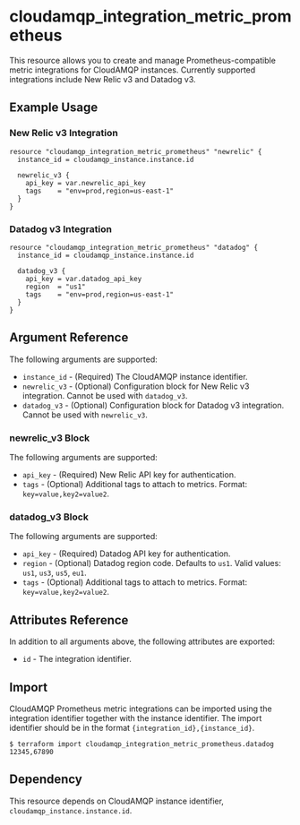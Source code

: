 # cloudamqp_integration_metric_prometheus

This resource allows you to create and manage Prometheus-compatible metric integrations for CloudAMQP instances. Currently supported integrations include New Relic v3 and Datadog v3.

## Example Usage

### New Relic v3 Integration

```hcl
resource "cloudamqp_integration_metric_prometheus" "newrelic" {
  instance_id = cloudamqp_instance.instance.id

  newrelic_v3 {
    api_key = var.newrelic_api_key
    tags    = "env=prod,region=us-east-1"
  }
}
```

### Datadog v3 Integration

```hcl
resource "cloudamqp_integration_metric_prometheus" "datadog" {
  instance_id = cloudamqp_instance.instance.id

  datadog_v3 {
    api_key = var.datadog_api_key
    region  = "us1"
    tags    = "env=prod,region=us-east-1"
  }
}
```

## Argument Reference

The following arguments are supported:

* `instance_id` - (Required) The CloudAMQP instance identifier.
* `newrelic_v3` - (Optional) Configuration block for New Relic v3 integration. Cannot be used with `datadog_v3`.
* `datadog_v3` - (Optional) Configuration block for Datadog v3 integration. Cannot be used with `newrelic_v3`.

### newrelic_v3 Block

The following arguments are supported:

* `api_key` - (Required) New Relic API key for authentication.
* `tags` - (Optional) Additional tags to attach to metrics. Format: `key=value,key2=value2`.

### datadog_v3 Block

The following arguments are supported:

* `api_key` - (Required) Datadog API key for authentication.
* `region` - (Optional) Datadog region code. Defaults to `us1`. Valid values: `us1`, `us3`, `us5`, `eu1`.
* `tags` - (Optional) Additional tags to attach to metrics. Format: `key=value,key2=value2`.

## Attributes Reference

In addition to all arguments above, the following attributes are exported:

* `id` - The integration identifier.

## Import

CloudAMQP Prometheus metric integrations can be imported using the integration identifier together with the instance identifier. The import identifier should be in the format `{integration_id},{instance_id}`.

```
$ terraform import cloudamqp_integration_metric_prometheus.datadog 12345,67890
```

## Dependency

This resource depends on CloudAMQP instance identifier, `cloudamqp_instance.instance.id`.
